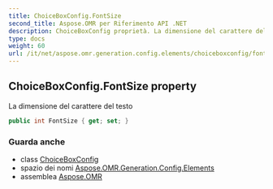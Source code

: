 ```yaml
---
title: ChoiceBoxConfig.FontSize
second_title: Aspose.OMR per Riferimento API .NET
description: ChoiceBoxConfig proprietà. La dimensione del carattere del testo
type: docs
weight: 60
url: /it/net/aspose.omr.generation.config.elements/choiceboxconfig/fontsize/
---
```

## ChoiceBoxConfig.FontSize property

La dimensione del carattere del testo

```csharp
public int FontSize { get; set; }
```

### Guarda anche

* class [ChoiceBoxConfig](../)
* spazio dei nomi [Aspose.OMR.Generation.Config.Elements](../../choiceboxconfig/)
* assemblea [Aspose.OMR](../../../)


